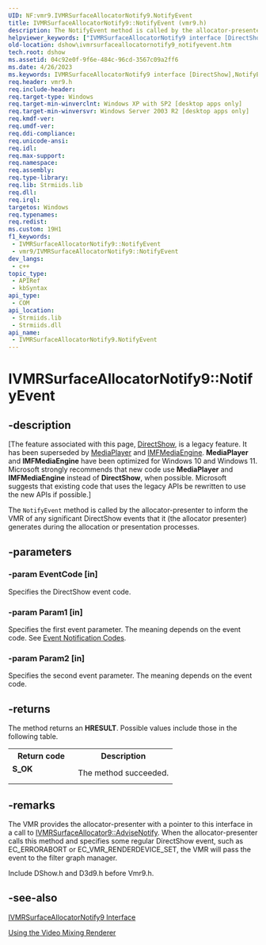 ```yaml
---
UID: NF:vmr9.IVMRSurfaceAllocatorNotify9.NotifyEvent
title: IVMRSurfaceAllocatorNotify9::NotifyEvent (vmr9.h)
description: The NotifyEvent method is called by the allocator-presenter to inform the VMR of any significant DirectShow events that it (the allocator presenter) generates during the allocation or presentation processes.
helpviewer_keywords: ["IVMRSurfaceAllocatorNotify9 interface [DirectShow]","NotifyEvent method","IVMRSurfaceAllocatorNotify9.NotifyEvent","IVMRSurfaceAllocatorNotify9::NotifyEvent","IVMRSurfaceAllocatorNotify9NotifyEvent","NotifyEvent","NotifyEvent method [DirectShow]","NotifyEvent method [DirectShow]","IVMRSurfaceAllocatorNotify9 interface","dshow.ivmrsurfaceallocatornotify9_notifyevent","vmr9/IVMRSurfaceAllocatorNotify9::NotifyEvent"]
old-location: dshow\ivmrsurfaceallocatornotify9_notifyevent.htm
tech.root: dshow
ms.assetid: 04c92e0f-9f6e-484c-96cd-3567c09a2ff6
ms.date: 4/26/2023
ms.keywords: IVMRSurfaceAllocatorNotify9 interface [DirectShow],NotifyEvent method, IVMRSurfaceAllocatorNotify9.NotifyEvent, IVMRSurfaceAllocatorNotify9::NotifyEvent, IVMRSurfaceAllocatorNotify9NotifyEvent, NotifyEvent, NotifyEvent method [DirectShow], NotifyEvent method [DirectShow],IVMRSurfaceAllocatorNotify9 interface, dshow.ivmrsurfaceallocatornotify9_notifyevent, vmr9/IVMRSurfaceAllocatorNotify9::NotifyEvent
req.header: vmr9.h
req.include-header: 
req.target-type: Windows
req.target-min-winverclnt: Windows XP with SP2 [desktop apps only]
req.target-min-winversvr: Windows Server 2003 R2 [desktop apps only]
req.kmdf-ver: 
req.umdf-ver: 
req.ddi-compliance: 
req.unicode-ansi: 
req.idl: 
req.max-support: 
req.namespace: 
req.assembly: 
req.type-library: 
req.lib: Strmiids.lib
req.dll: 
req.irql: 
targetos: Windows
req.typenames: 
req.redist: 
ms.custom: 19H1
f1_keywords:
 - IVMRSurfaceAllocatorNotify9::NotifyEvent
 - vmr9/IVMRSurfaceAllocatorNotify9::NotifyEvent
dev_langs:
 - c++
topic_type:
 - APIRef
 - kbSyntax
api_type:
 - COM
api_location:
 - Strmiids.lib
 - Strmiids.dll
api_name:
 - IVMRSurfaceAllocatorNotify9.NotifyEvent
---
```


# IVMRSurfaceAllocatorNotify9::NotifyEvent


## -description

\[The feature associated with this page, [DirectShow](/windows/win32/directshow/directshow), is a legacy feature. It has been superseded by [MediaPlayer](/uwp/api/Windows.Media.Playback.MediaPlayer) and [IMFMediaEngine](/windows/win32/api/mfmediaengine/nn-mfmediaengine-imfmediaengine). **MediaPlayer** and **IMFMediaEngine** have been optimized for Windows 10 and Windows 11. Microsoft strongly recommends that new code use **MediaPlayer** and **IMFMediaEngine** instead of **DirectShow**, when possible. Microsoft suggests that existing code that uses the legacy APIs be rewritten to use the new APIs if possible.\]

The <code>NotifyEvent</code> method is called by the allocator-presenter to inform the VMR of any significant DirectShow events that it (the allocator presenter) generates during the allocation or presentation processes.

## -parameters

### -param EventCode [in]

Specifies the DirectShow event code.

### -param Param1 [in]

Specifies the first event parameter. The meaning depends on the event code. See <a href="/windows/desktop/DirectShow/event-notification-codes">Event Notification Codes</a>.

### -param Param2 [in]

Specifies the second event parameter. The meaning depends on the event code.

## -returns

The method returns an <b>HRESULT</b>. Possible values include those in the following table.

<table>
<tr>
<th>Return code</th>
<th>Description</th>
</tr>
<tr>
<td width="40%">
<dl>
<dt><b>S_OK</b></dt>
</dl>
</td>
<td width="60%">
The method succeeded.

</td>
</tr>
</table>

## -remarks

The VMR provides the allocator-presenter with a pointer to this interface in a call to <a href="/windows/desktop/api/vmr9/nf-vmr9-ivmrsurfaceallocator9-advisenotify">IVMRSurfaceAllocator9::AdviseNotify</a>. When the allocator-presenter calls this method and specifies some regular DirectShow event, such as EC_ERRORABORT or EC_VMR_RENDERDEVICE_SET, the VMR will pass the event to the filter graph manager.

Include DShow.h and D3d9.h before Vmr9.h.

## -see-also

<a href="/previous-versions/windows/desktop/api/vmr9/nn-vmr9-ivmrsurfaceallocatornotify9">IVMRSurfaceAllocatorNotify9 Interface</a>



<a href="/windows/desktop/DirectShow/using-the-video-mixing-renderer">Using the Video Mixing Renderer</a>
